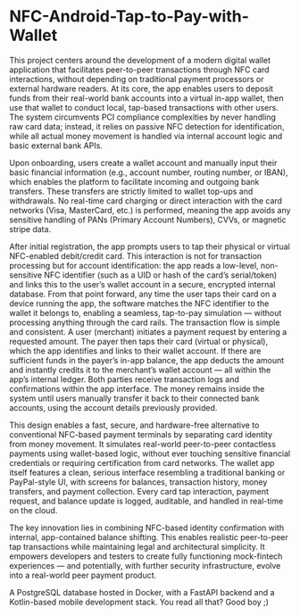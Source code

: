 # NFC-Android-Tap-to-Pay-with-Wallet
This project centers around the development of a modern digital wallet application that facilitates peer-to-peer transactions through NFC card interactions, without depending on traditional payment processors or external hardware readers. At its core, the app enables users to deposit funds from their real-world bank accounts into a virtual in-app wallet, then use that wallet to conduct local, tap-based transactions with other users. The system circumvents PCI compliance complexities by never handling raw card data; instead, it relies on passive NFC detection for identification, while all actual money movement is handled via internal account logic and basic external bank APIs.

Upon onboarding, users create a wallet account and manually input their basic financial information (e.g., account number, routing number, or IBAN), which enables the platform to facilitate incoming and outgoing bank transfers. These transfers are strictly limited to wallet top-ups and withdrawals. No real-time card charging or direct interaction with the card networks (Visa, MasterCard, etc.) is performed, meaning the app avoids any sensitive handling of PANs (Primary Account Numbers), CVVs, or magnetic stripe data.

After initial registration, the app prompts users to tap their physical or virtual NFC-enabled debit/credit card. This interaction is not for transaction processing but for account identification: the app reads a low-level, non-sensitive NFC identifier (such as a UID or hash of the card’s serial/token) and links this to the user’s wallet account in a secure, encrypted internal database. From that point forward, any time the user taps their card on a device running the app, the software matches the NFC identifier to the wallet it belongs to, enabling a seamless, tap-to-pay simulation — without processing anything through the card rails.
The transaction flow is simple and consistent. A user (merchant) initiates a payment request by entering a requested amount. The payer then taps their card (virtual or physical), which the app identifies and links to their wallet account. If there are sufficient funds in the payer’s in-app balance, the app deducts the amount and instantly credits it to the merchant’s wallet account — all within the app’s internal ledger. Both parties receive transaction logs and confirmations within the app interface. The money remains inside the system until users manually transfer it back to their connected bank accounts, using the account details previously provided.

This design enables a fast, secure, and hardware-free alternative to conventional NFC-based payment terminals by separating card identity from money movement. It simulates real-world peer-to-peer contactless payments using wallet-based logic, without ever touching sensitive financial credentials or requiring certification from card networks. The wallet app itself features a clean, serious interface resembling a traditional banking or PayPal-style UI, with screens for balances, transaction history, money transfers, and payment collection. Every card tap interaction, payment request, and balance update is logged, auditable, and handled in real-time on the cloud.

The key innovation lies in combining NFC-based identity confirmation with internal, app-contained balance shifting. This enables realistic peer-to-peer tap transactions while maintaining legal and architectural simplicity. It empowers developers and testers to create fully functioning mock-fintech experiences — and potentially, with further security infrastructure, evolve into a real-world peer payment product.

A PostgreSQL database hosted in Docker, with a FastAPI backend and a Kotlin-based mobile development stack. You read all that? Good boy ;)
